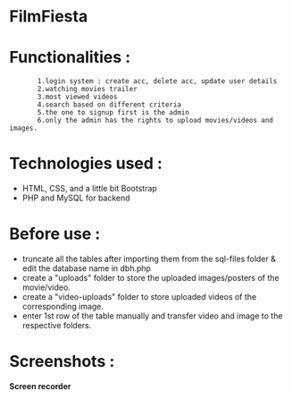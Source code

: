 # FilmFiesta



# Functionalities : 
           1.login system : create acc, delete acc, update user details
           2.watching movies trailer
           3.most viewed videos
           4.search based on different criteria 
           5.the one to signup first is the admin
           6.only the admin has the rights to upload movies/videos and images.


# Technologies used :
* HTML, CSS, and a little bit Bootstrap 
* PHP and MySQL for backend

# Before use :

- truncate all the tables after importing them from the sql-files folder & edit the database name in dbh.php
- create a "uploads" folder to store the uploaded images/posters of the movie/video.
- create a "video-uploads" folder to store uploaded videos of the corresponding image.
- enter 1st row of the table manually and transfer video and image to the respective folders.


# Screenshots :

**Screen recorder**
